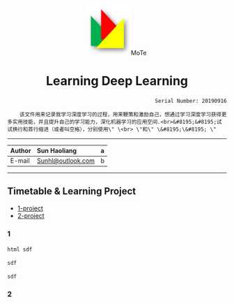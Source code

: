 <div align="center">
<img src="https://github.com/Sun365/Try-20190916/blob/master/logo.jpg" width="100" alt="LOGO"/>MoTe



# Learning Deep Learning

</div>

<div align="right">
  
`Serial Number: 20190916`

</div>

&#8195;&#8195;`该文件用来记录我学习深度学习的过程，用来鞭策和激励自己，想通过学习深度学习获得更多实用技能，并且提升自己的学习能力，深化机器学习的应用空间.<br>&#8195;&#8195;试试换行和首行缩进（或者叫空格），分别使用\" \<br> \"和\" \&#8195;\&#8195; \"
`
***

  
Author|Sun Haoliang|a
:-----------------|:------------------------|:-----------------------
|E-mail|Sunhl@outlook.com|b

***


## Timetable & Learning Project
* [1-proiect](#1)
* [2-project](#2)

### 1

``html
sdf
``

```sdf```

````sdf````


### 2

